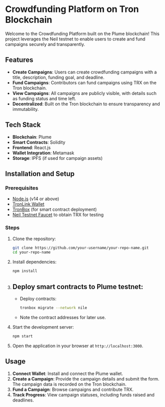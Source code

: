 # Crowdfunding Platform on Tron Blockchain

Welcome to the Crowdfunding Platform built on the Plume blockchain! This project leverages the Neil testnet to enable users to create and fund campaigns securely and transparently.

## Features

- **Create Campaigns**: Users can create crowdfunding campaigns with a title, description, funding goal, and deadline.
- **Fund Campaigns**: Contributors can fund campaigns using TRX on the Tron blockchain.
- **View Campaigns**: All campaigns are publicly visible, with details such as funding status and time left.
- **Decentralized**: Built on the Tron blockchain to ensure transparency and immutability.

## Tech Stack

- **Blockchain**: Plume
- **Smart Contracts**: Solidity
- **Frontend**: React.js
- **Wallet Integration**: Metamask
- **Storage**: IPFS (if used for campaign assets)

## Installation and Setup

### Prerequisites

- [Node.js](https://nodejs.org/) (v14 or above)
- [TronLink Wallet](https://www.tronlink.org/)
- [TronBox](https://developers.tron.network/docs/tronbox-overview) (for smart contract deployment)
- [Neil Testnet Faucet](https://nileex.io/) to obtain TRX for testing

### Steps

1. Clone the repository:
   ```bash
   git clone https://github.com/your-username/your-repo-name.git
   cd your-repo-name
   ```

2. Install dependencies:
   ```bash
   npm install
   ```

3. Deploy smart contracts to Plume testnet:
   -
   - Deploy contracts:
     ```bash
     tronbox migrate --network nile
     ```
   - Note the contract addresses for later use.


4. Start the development server:
   ```bash
   npm start
   ```

5. Open the application in your browser at `http://localhost:3000`.

## Usage

1. **Connect Wallet**: Install and connect the Plume wallet.
2. **Create a Campaign**: Provide the campaign details and submit the form. The campaign data is recorded on the Tron blockchain.
3. **Fund a Campaign**: Browse campaigns and contribute TRX.
4. **Track Progress**: View campaign statuses, including funds raised and deadlines.

